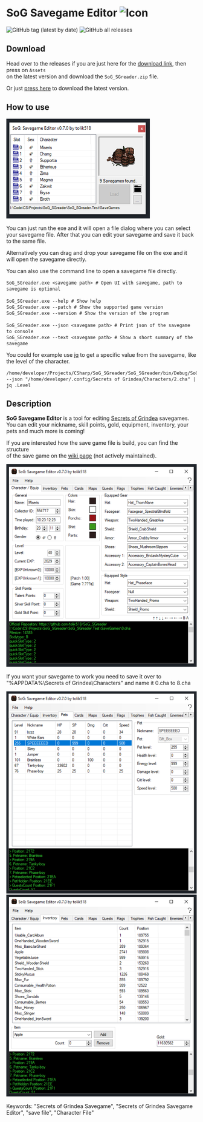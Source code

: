 # SoG Savegame Editor ![Icon](https://returnnull.de/images/_64.png)
![GitHub tag (latest by date)](https://img.shields.io/github/v/tag/tolik518/SoG_SGreader?label=latest%20version&style=flat-square) ![GitHub all releases](https://img.shields.io/github/downloads/tolik518/SoG_SGreader/total?style=flat-square)

## Download
Head over to the releases if you are just here for the [download link](https://github.com/tolik518/SoG_SGreader/releases), then press on `Assets`   
on the latest version and download the `SoG_SGreader.zip` file. 

Or just [press here](https://github.com/tolik518/SoG_SGreader/releases/latest/download/SoG_SGreader.zip) to download the latest version.

## How to use
![SoG_SGreader](.github/screenshots/SoG_SGreader_load_0.7.0.PNG)

You can just run the exe and it will open a file dialog where you can select your savegame file.
After that you can edit your savegame and save it back to the same file.

Alternatively you can drag and drop your savegame file on the exe and it will open the savegame directly.

You can also use the command line to open a savegame file directly.
```
SoG_SGreader.exe <savegame path> # Open UI with savegame, path to savegame is optional

SoG_SGreader.exe --help # Show help
SoG_SGreader.exe --patch # Show the supported game version
SoG_SGreader.exe --version # Show the version of the program

SoG_SGreader.exe --json <savegame path> # Print json of the savegame to console
SoG_SGreader.exe --text <savegame path> # Show a short summary of the savegame
```

You could for example use [jq](https://jqlang.github.io/jq/) to get a specific value from the savegame, like the level of the character.
```
/home/developer/Projects/CSharp/SoG_SGreader/SoG_SGreader/bin/Debug/SoG_SGreader.exe --json "/home/developer/.config/Secrets of Grindea/Characters/2.cha" | jq .Level
```

## Description

**SoG Savegame Editor** is a tool for editing [Secrets of Grindea](https://store.steampowered.com/app/269770/Secrets_of_Grindea/) savegames.
You can edit your nickname, skill points, gold, equipment, inventory, your pets and much more is coming!

If you are interested how the save game file is build, you can find the structure   
of the save game on the [wiki page](https://github.com/tolik518/SoG_SGreader/wiki/Savegame-File-Structure) (not actively maintained).    
  

![SoG_SGreader](.github/screenshots/SoG_SGreader_main_0.7.0.PNG)  
  
If you want your savegame to work you need to save it over to "%APPDATA%\Secrets of Grindea\Characters" and name it 0.cha to 8.cha
  
![SoG_SGreader](.github/screenshots/SoG_SGreader_pets_0.7.0.PNG)
![SoG_SGreader](.github/screenshots/SoG_SGreader_items_0.7.0.PNG)

Keywords: "Secrets of Grindea Savegame", "Secrets of Grindea Savegame Editor", "save file", "Character File"
